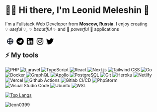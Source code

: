 # 👨‍💻 Hi there, I'm Leonid Meleshin 👋

I'm a Fullstack Web Developer from **Moscow, Russia**. I enjoy creating 💡&nbsp;*useful*&nbsp;💡, ✨&nbsp;*beautiful*&nbsp;✨ and 💪&nbsp;*powerful*&nbsp;💪 applications


<a href="https://leon0399.ru" target="_blank"><img align="left" alt="leon0399.ru" width="32px" src="https://github.com/leon0399/leon0399/blob/master/icons/globe.png" /></a>
<a href="https://t.me/leon0399" target="_blank"><img align="left" alt="@leon0399" width="32px" src="https://github.com/leon0399/leon0399/blob/master/icons/telegram.png" /></a>
<a href="https://www.linkedin.com/in/leon0399" target="_blank"><img align="left" alt="@leon0399" width="32px" src="https://github.com/leon0399/leon0399/blob/master/icons/linkedin.png" /></a>
<a href="https://instagram.com/leon0399" target="_blank"><img align="left" alt="@leon0399" width="32px" src="https://github.com/leon0399/leon0399/blob/master/icons/instagram.png" /></a>
<a href="https://twitter.com/leon0399" target="_blank"><img align="left" alt="@leon0399" width="32px" src="https://github.com/leon0399/leon0399/blob/master/icons/twitter.png" /></a>

<br />

## ⚡ My tools
<p>
  <img alt="PHP" src="https://img.shields.io/badge/-PHP-777BB4?style=flat-square&logo=php&logoColor=white" />
  <img alt="Laravel" src="https://img.shields.io/badge/-Laravel-FF2D20?style=flat-square&logo=laravel&logoColor=white" />
  <!-- <img alt="Laravel Horizon" src="https://img.shields.io/badge/-Laravel_Horizon-405263?style=flat-square&logo=laravel-horizon&logoColor=white" /> -->
  <img alt="TypeScript" src="https://img.shields.io/badge/-TypeScript-3178c6?style=flat-square&logo=typescript&logoColor=white" />
  <img alt="React" src="https://img.shields.io/badge/-React-45b8d8?style=flat-square&logo=react&logoColor=white" />
  <img alt="Next.js" src="https://img.shields.io/badge/-Next.js-000000?style=flat-square&logo=next.js&logoColor=white" />
  <!-- <img alt="Vue" src="https://img.shields.io/badge/-Vue-4FC08D?style=flat-square&logo=vue.js&logoColor=white" /> -->
  <!-- <img alt="Nuxt" src="https://img.shields.io/badge/-Nuxt-00C58E?style=flat-square&logo=nuxt.js&logoColor=white" /> -->
  <img alt="Tailwind CSS" src="https://img.shields.io/badge/-Tailwind_CSS-38B2AC?style=flat-square&logo=tailwind-css&logoColor=white" />
  <img alt="Go" src="https://img.shields.io/badge/-Go-00ADD8?style=flat-square&logo=go&logoColor=white" />
  <img alt="Docker" src="https://img.shields.io/badge/-Docker-46a2f1?style=flat-square&logo=docker&logoColor=white" />
  <img alt="GraphQL" src="https://img.shields.io/badge/-GraphQL-E10098?style=flat-square&logo=graphql&logoColor=white" />
  <img alt="Apollo" src="https://img.shields.io/badge/-Apollo%20GraphQL-311C87?style=flat-square&logo=apollo-graphql&logoColor=white" />
  <img alt="PostgreSQL" src="https://img.shields.io/badge/-PostgreSQL-336791?style=flat-square&logo=postgresql&logoColor=white" />
  <img alt="Git" src="https://img.shields.io/badge/-Git-F05032?style=flat-square&logo=git&logoColor=white" />
  <img alt="Heroku" src="https://img.shields.io/badge/-Heroku-430098?style=flat-square&logo=heroku&logoColor=white" />
  <img alt="Netlify" src="https://img.shields.io/badge/-Netlify-00C7B7?style=flat-square&logo=netlify&logoColor=white" />
  <img alt="Vercel" src="https://img.shields.io/badge/-Vercel-000000?style=flat-square&logo=vercel&logoColor=white" />
  <img alt="Github Actions" src="https://img.shields.io/badge/-Github_Actions-2088FF?style=flat-square&logo=github-actions&logoColor=white" />
  <img alt="Gitlab CI/CD" src="https://img.shields.io/badge/-Gitlab_CI/CD-FCA121?style=flat-square&logo=gitlab&logoColor=white" />
  <img alt="PhpStorm" src="https://img.shields.io/badge/-PhpStorm-000000?style=flat-square&logo=phpstorm&logoColor=white" />
  <img alt="Visual Studio Code" src="https://img.shields.io/badge/-Visual_Studio_Code-007ACC?style=flat-square&logo=visual-studio-code&logoColor=white" />
  <img alt="Ubuntu" src="https://img.shields.io/badge/-Ubuntu-E95420?style=flat-square&logo=ubuntu&logoColor=white" />
  <img alt="WSL" src="https://img.shields.io/badge/-WSL-0078d4?style=flat-square&logo=windowsterminal&logoColor=white" />
</p>

[![Top Langs](https://github-readme-stats.vercel.app/api/top-langs/?username=leon0399&layout=compact)](https://github.com/leon0399?tab=repositories)

<img src="https://komarev.com/ghpvc/?username=leon0399" alt="leon0399" />
